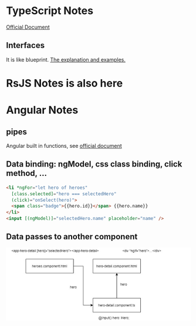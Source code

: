 # TypeScript Notes
[Official Document](https://www.typescriptlang.org/)

## Interfaces
It is like blueprint.
[The explanation and examples.](https://www.tutorialsteacher.com/typescript/typescript-interface)


# RsJS Notes is also here


# Angular Notes

## pipes
Angular built in functions, see [official document](https://angular.io/guide/pipes)

## Data binding: ngModel, css class binding, click method, ...
```html
<li *ngFor="let hero of heroes"
  [class.selected]="hero === selectedHero"
  (click)="onSelect(hero)">
  <span class="badge">{{hero.id}}</span> {{hero.name}}
</li>
<input [(ngModel)]="selectedHero.name" placeholder="name" />
```

## Data passes to another component
![data pass method](/images/data-pass-method.jpg)

